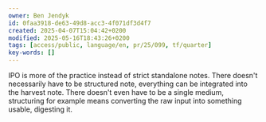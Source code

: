 ```yaml
---
owner: Ben Jendyk
id: 0faa3918-de63-49d8-acc3-4f071df3d4f7
created: 2025-04-07T15:04:42+0200
modified: 2025-05-16T18:43:26+0200
tags: [access/public, language/en, pr/25/099, tf/quarter]
key-words: []
---
```


IPO is more of the practice instead of strict standalone notes. There doesn't necessarily have to be structured note, everything can be integrated into the harvest note. There doesn't even have to be a single medium, structuring for example means converting the raw input into something usable, digesting it.